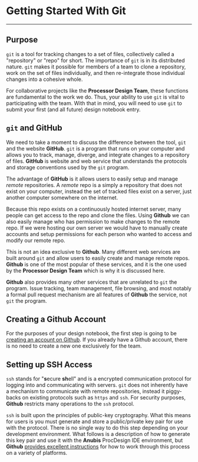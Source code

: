 # Getting Started With Git

---

## Purpose

`git` is a tool for tracking changes to a set of files, collectively called a
"repository" or "repo" for short. The importance of `git` is in its distributed
nature. `git` makes it possible for members of a team to clone a repository,
work on the set of files individually, and then re-integrate those individual
changes into a cohesive whole.

For collaborative projects like the **Processor Design Team**, these functions
are fundamental to the work we do. Thus, your ability to use `git` is vital to
participating with the team. With that in mind, you will need to use `git`
to submit your first (and all future) design notebook entry.

## `git` and GitHub

We need to take a moment to discuss the difference between the tool, `git` and
the website **GitHub**. `git` is a program that runs on your computer and allows
you to track, manage, diverge, and integrate changes to a repository of files.
**GitHub** is website and web service that understands the protocols and storage
conventions used by the `git` program.

The advantage of **GitHub** is it allows users to easily setup and manage
_remote_ repositories. A _remote_ repo is a simply a repository that does not
exist on your computer, instead the set of tracked files exist on a server,
just another computer somewhere on the internet.

Because this repo exists on a continuously hosted internet server, many people
can get access to the repo and clone the files. Using **Github** we can also
easily manage who has permission to make changes to the remote repo. If we were
hosting our own server we would have to manually create accounts and setup
permissions for each person who wanted to access and modify our remote repo.

This is not an idea exclusive to **Github**. Many different web services are
built around `git` and allow users to easily create and manage remote repos.
**Github** is one of the most popular of these services, and it is the one
used by the **Processor Design Team** which is why it is discussed here.

**Github** also provides many other services that are unrelated to `git` the
program. Issue tracking, team management, file browsing, and most notably a
formal pull request mechanism are all features of **Github** the service, not
`git` the program.

## Creating a Github Account

For the purposes of your design notebook, the first step is going to be
[creating an account on Github](https://github.com/signup). If you already have
a Github account, there is no need to create a new one exclusively for the
team.

## Setting up SSH Access

`ssh` stands for "**s**ecure **sh**ell" and is a encrypted communication
protocol for logging into and communicating with servers. `git` does not
inherently have a mechanism to communicate with remote repositories, instead it
piggy-backs on existing protocols such as `https` and `ssh`. For security
purposes, **Github** restricts many operations to the `ssh` protocol.

`ssh` is built upon the principles of public-key cryptography. What this means
for users is you must generate and store a public/private key pair for use with
the protocol. There is no single way to do this step depending on your
development environment. What follows is a description of how to generate this
key pair and use it with the **Anubis** ProcDesign IDE environment, but
**Github** [provides excellent instructions](https://docs.github.com/en/authentication/connecting-to-github-with-ssh/about-ssh)
for how to work through this process on a variety of platforms.
